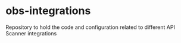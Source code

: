 # obs-integrations
Repository to hold the code and configuration related to different API Scanner integrations
